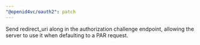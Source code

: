```yaml
---
"@openid4vc/oauth2": patch
---
```


Send redirect_uri along in the authorization challenge endpoint, allowing the server to use it when defaulting to a PAR request.
